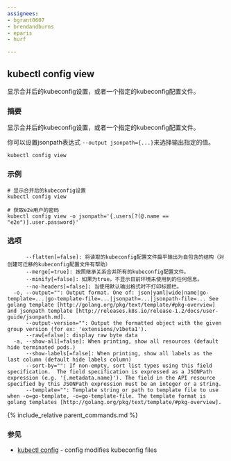 ```yaml
---
assignees:
- bgrant0607
- brendandburns
- eparis
- hurf

---
```

## kubectl config view

显示合并后的kubeconfig设置，或者一个指定的kubeconfig配置文件。

### 摘要


显示合并后的kubeconfig设置，或者一个指定的kubeconfig配置文件。

你可以设置jsonpath表达式 `--output jsonpath={...}`来选择输出指定的值。

```
kubectl config view
```

### 示例

```
# 显示合并后的kubeconfig设置
kubectl config view

# 获取e2e用户的密码
kubectl config view -o jsonpath='{.users[?(@.name == "e2e")].user.password}'
```

### 选项

```
      --flatten[=false]: 将读取的kubeconfig配置文件扁平输出为自包含的结构（对创建可迁移的kubeconfig配置文件有帮助）
      --merge[=true]: 按照继承关系合并所有的kubeconfig配置文件。
      --minify[=false]: 如果为true，不显示目前环境未使用到的任何信息。
      --no-headers[=false]: 当使用默认输出格式时不打印标题栏。
  -o, --output="": Output format. One of: json|yaml|wide|name|go-template=...|go-template-file=...|jsonpath=...|jsonpath-file=... See golang template [http://golang.org/pkg/text/template/#pkg-overview] and jsonpath template [http://releases.k8s.io/release-1.2/docs/user-guide/jsonpath.md].
      --output-version="": Output the formatted object with the given group version (for ex: 'extensions/v1beta1').
      --raw[=false]: display raw byte data
  -a, --show-all[=false]: When printing, show all resources (default hide terminated pods.)
      --show-labels[=false]: When printing, show all labels as the last column (default hide labels column)
      --sort-by="": If non-empty, sort list types using this field specification.  The field specification is expressed as a JSONPath expression (e.g. '{.metadata.name}'). The field in the API resource specified by this JSONPath expression must be an integer or a string.
      --template="": Template string or path to template file to use when -o=go-template, -o=go-template-file. The template format is golang templates [http://golang.org/pkg/text/template/#pkg-overview].
```

{% include_relative parent_commands.md %}

### 参见

* [kubectl config](/docs/user-guide/kubectl/kubectl_config/)	 - config modifies kubeconfig files
